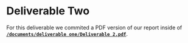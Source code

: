 # Deliverable Two

For this deliverable we commited a PDF version of our report inside of  **[`/documents/deliverable one/Deliverable 2.pdf`](https://github.com/ManuelVargas1251/CSCE-4444-Group-Project/tree/master/documents/deliverable%20two/Deliverable%202.pdf)**.
